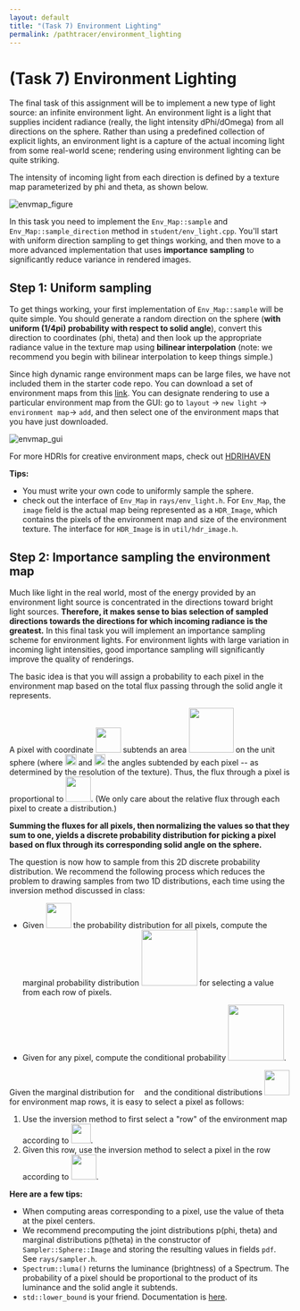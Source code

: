 ```yaml
---
layout: default
title: "(Task 7) Environment Lighting"
permalink: /pathtracer/environment_lighting
---
```


# (Task 7) Environment Lighting

The final task of this assignment will be to implement a new type of light source: an infinite environment light. An environment light is a light that supplies incident radiance (really, the light intensity dPhi/dOmega) from all directions on the sphere. Rather than using a predefined collection of explicit lights, an environment light is a capture of the actual incoming light from some real-world scene; rendering using environment lighting can be quite striking.

The intensity of incoming light from each direction is defined by a texture map parameterized by phi and theta, as shown below.

![envmap_figure](envmap_figure.jpg)

In this task you need to implement the `Env_Map::sample` and `Env_Map::sample_direction` method in `student/env_light.cpp`. You'll start with uniform direction sampling to get things working, and then move to a more advanced implementation that uses **importance sampling** to significantly reduce variance in rendered images.

## Step 1: Uniform sampling
To get things working, your first implementation of `Env_Map::sample` will be quite simple. You should generate a random direction on the sphere (**with uniform (1/4pi) probability with respect to solid angle**), convert this direction to coordinates (phi, theta) and then look up the appropriate radiance value in the texture map using **bilinear interpolation** (note: we recommend you begin with bilinear interpolation to keep things simple.)


Since high dynamic range environment maps can be large files, we have not included them in the starter code repo. You can download a set of environment maps from this [link](http://15462.courses.cs.cmu.edu/fall2015content/misc/asst3_images/asst3_exr_archive.zip). You can designate rendering to use a particular environment map from the GUI: go to `layout` -> `new light` -> `environment map`-> `add`, and then select one of the environment maps that you have just downloaded.

![envmap_gui](envmap_gui.png)

For more HDRIs for creative environment maps, check out [HDRIHAVEN](https://hdrihaven.com/)


**Tips:**

* You must write your own code to uniformly sample the sphere.
* check out the interface of `Env_Map` in `rays/env_light.h`. For `Env_Map`, the `image` field is the actual map being represented as a `HDR_Image`, which contains the pixels of the environment map and size of the environment texture. The interface for `HDR_Image` is in `util/hdr_image.h`.


## Step 2: Importance sampling the environment map

Much like light in the real world, most of the energy provided by an environment light source is concentrated in the directions toward bright light sources. **Therefore, it makes sense to bias selection of sampled directions towards the directions for which incoming radiance is the greatest.** In this final task you will implement an importance sampling scheme for environment lights. For environment lights with large variation in incoming light intensities, good importance sampling will significantly improve the quality of renderings.

The basic idea is that you will assign a probability to each pixel in the environment map based on the total flux passing through the solid angle it represents. 

A pixel with coordinate <img src="environment_eq1.png" width ="45"> subtends an area <img src="environment_eq2.png" width = "80"> on the unit sphere (where <img src="environment_eq3.png" width = "20"> and <img src="environment_eq4.png" width = "20"> the angles subtended by each pixel -- as determined by the resolution of the texture). Thus, the flux through a pixel is proportional to <img src="environment_eq5.png" width = "45">. (We only care about the relative flux through each pixel to create a distribution.)

**Summing the fluxes for all pixels, then normalizing the values so that they sum to one, yields a discrete probability distribution for picking a pixel based on flux through its corresponding solid angle on the sphere.**

The question is now how to sample from this 2D discrete probability distribution. We recommend the following process which reduces the problem to drawing samples from two 1D distributions, each time using the inversion method discussed in class:

* Given <img src="environment_eq6.png" width ="45"> the probability distribution for all pixels, compute the marginal probability distribution <img src="environment_eq7.png" width ="100"> for selecting a value from each row of pixels.

* Given for any pixel, compute the conditional probability <img src="environment_eq8.png" width ="100">.

Given the marginal distribution for <img src="environment_eq9.png" width ="10"> and the conditional distributions <img src="environment_eq10.png" width ="45"> for environment map rows, it is easy to select a pixel as follows:

1. Use the inversion method to first select a "row" of the environment map according to <img src="environment_eq11.png" width ="35">.
2. Given this row, use the inversion method to select a pixel in the row according to <img src="environment_eq12.png" width ="45">.

**Here are a few tips:**

* When computing areas corresponding to a pixel, use the value of theta at the pixel centers.
* We recommend precomputing the joint distributions p(phi, theta) and marginal distributions p(theta) in the constructor of `Sampler::Sphere::Image` and storing the resulting values in fields `pdf`. See `rays/sampler.h`.
* `Spectrum::luma()` returns the luminance (brightness) of a Spectrum. The probability of a pixel should be proportional to the product of its luminance and the solid angle it subtends.
* `std::lower_bound` is your friend. Documentation is [here](https://en.cppreference.com/w/cpp/algorithm/lower_bound).

